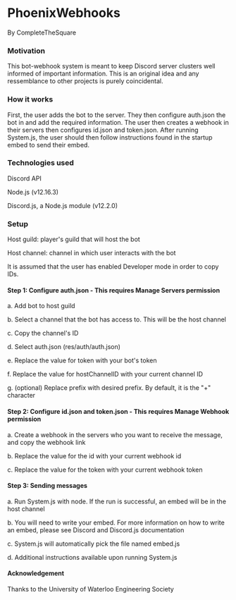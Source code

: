 # PhoenixWebhooks
By CompleteTheSquare

### Motivation 

This bot-webhook system is meant to keep Discord server clusters well informed of important information. This is an original idea and any ressemblance to other projects is purely coincidental.

### How it works
First, the user adds the bot to the server. They then configure auth.json the bot in and add the required information. The user then creates a webhook in their servers then configures id.json and token.json. After running System.js, the user should then follow instructions found in the startup embed to send their embed.

### Technologies used
Discord API

Node.js (v12.16.3)

Discord.js, a Node.js module (v12.2.0)

### Setup
Host guild: player's guild that will host the bot

Host channel: channel in which user interacts with the bot

It is assumed that the user has enabled Developer mode in order to copy IDs.



#### Step 1: Configure  auth.json - This requires Manage Servers permission

a. Add bot to host guild

b. Select a channel that the bot has access to. This will be the host channel

c. Copy the channel's ID

d. Select auth.json (res/auth/auth.json)

e. Replace the value for token with your bot's token

f. Replace the value for hostChannelID with your current channel ID

g. (optional) Replace prefix with desired prefix. By default, it is the "+" character

#### Step 2: Configure id.json and token.json - This requires Manage Webhook permission

a. Create a webhook in the servers who you want to receive the message, and copy the webhook link

b. Replace the value for the id with your current webhook id

c. Replace the value for the token with your current webhook token

#### Step 3: Sending messages

a. Run System.js with node. If the run is successful, an embed will be in the host channel

b. You will need to write your embed. For more information on how to write an embed, please see Discord and Discord.js documentation

c. System.js will automatically pick the file named embed.js

d. Additional instructions available upon running System.js

#### Acknowledgement

Thanks to the University of Waterloo Engineering Society
